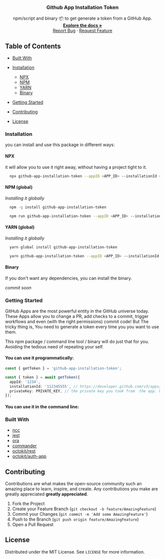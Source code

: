 <p align="center">
  <h3 align="center">Github App Installation Token</h3>

  <p align="center">
      npm/script and binary 📦 to get generate a token from a GitHub App. 
    <br />
    <a href="https://github.com/gagoar/ts-node-template#table-of-contents"><strong>Explore the docs »</strong></a>
    <br />
    <a href="https://github.com/gagoar/ts-node-template/issues">Report Bug</a>
    ·
    <a href="https://github.com/gagoar/ts-node-template/issues">Request Feature</a>
  </p>
</p>

## Table of Contents

- [Built With](#built-with)
- [Installation](#installation)

  - [NPX](#npx)
  - [NPM](#npm-global)
  - [YARN](#yarn-global)
  - [Binary](#binary)

- [Getting Started](#getting-started)
- [Contributing](#contributing)
- [License](#license)

<!-- CONTRIBUTING -->

### Installation

you can install and use this package in different ways:

#### NPX

it will allow you to use it right away, without having a project tight to it.

```bash
  npx github-app-installation-token --appID <APP_ID> --installationId <INSTALLATION_ID> --privateKeyLocation <path/to/the/private.key>
```

#### NPM (global)

_Installing it globally_

```bash
  npm -g install github-app-installation-token

  npm run github-app-installation-token --appID <APP_ID> --installationId <INSTALLATION_ID> --privateKeyLocation <path/to/the/private.key>
```

#### YARN (global)

_Installing it globally_

```bash
  yarn global install github-app-installation-token

  yarn github-app-installation-token --appID <APP_ID> --installationId <INSTALLATION_ID> --privateKeyLocation <path/to/the/private.key>
```

#### Binary

If you don't want any dependencies, you can install the binary.

_commit soon_

### Getting Started

GitHub Apps are the most powerful entity in the GitHub universe today. These Apps allow you to change a PR, add checks to a commit, trigger workflows and even (with the right permissions) commit code! But The tricky thing is, You need to generate a token every time you you want to use them.

This npm package / command line tool / binary will do just that for you. Avoiding the tedious need of repeating your self.

#### You can use it programmatically:

```typescript
const { getToken } = 'github-app-installation-token';

const { token } = await getToken({
  appId: '1234',
  installationId: '112345555', // https://developer.github.com/v3/apps/#list-installations-for-the-authenticated-app
  privateKey: PRIVATE_KEY, // the private key you took from  the app. https://developer.github.com/apps/building-github-apps/authenticating-with-github-apps/#generating-a-private-key
});
```

#### You can use it in the command line:

### Built With

- [ncc](https://github.com/vercel/ncc/)
- [jest](https://github.com/facebook/jest)
- [ora](https://github.com/sindresorhus/ora)
- [commander](https://github.com/tj/commander.js/)
- [octokit/rest](https://github.com/octokit/rest.js/)
- [octokit/auth-app](https://github.com/octokit/auth-app.js/)

## Contributing

Contributions are what makes the open-source community such an amazing place to learn, inspire, and create. Any contributions you make are greatly appreciated **greatly appreciated**.

1. Fork the Project
2. Create your Feature Branch (`git checkout -b feature/AmazingFeature`)
3. Commit your Changes (`git commit -m 'Add some AmazingFeature'`)
4. Push to the Branch (`git push origin feature/AmazingFeature`)
5. Open a Pull Request

<!-- LICENSE -->

## License

Distributed under the MIT License. See `LICENSE` for more information.
